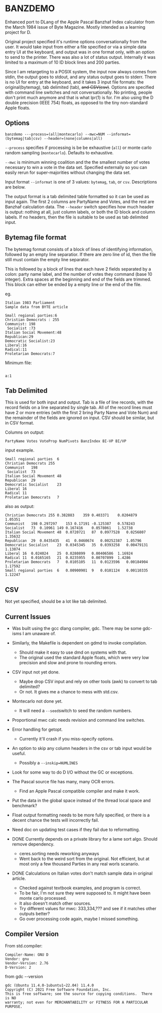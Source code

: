 BANZDEMO
========

Enhanced port to DLang of the Apple Pascal Banzhaf Index calculator
from the March 1984 issue of Byte Magazine. Mostly intended as a
learning project for D.

Original project specified it's runtime options conversationally from
the user.  It would take input from either a file specified or via a
simple data entry UI at the keyboard, and output was in one format
only, with an option to send to the printer.  There was also a lot of
status output. Internally it was limited to a maximum of 10 ID block
lines and 200 parties.

Since I am retargeting to a POSIX system, the input now always comes
from stdin, the output goes to stdout, and any status output goes to
stderr.  There is no UI for entry at the keyboard, and it takes 3
input file formats: the original(bytemag), tab delimited (tab), ~~and
CSV(csv)~~. Options are specified with command line switches and not
conversationally. No printing, people don't print much anymore and
that is what lpr(1) is for. I'm also using the D double precision
(IEEE 754) floats, as opposed to the tiny non-standard Apple floats.


Options
-------
`banzdemo ---process=(all|montecarlo) --mwc=NUM --informat=(bytemag|tab|csv) --header=(none|columns|all) `

`--process` specifies if processing is be be exhaustive (`all`) or monte carlo random sampling (`montecarlo`). Defaults to exhaustive.

`--mwc` is minimum winning coalition and the the smallest number of
votes necessary to win a vote in the data set. Specified externally
so you can easily rerun for super-majorities without changing the
data set.

Input format `--informat` is one of 3 values: `bytemag`, `tab`, or
`csv`. Descriptions are below.

The output format is a tab delimited table formatted so it can be used
as input again. The first 2 columns are PartyName and Votes, and the
rest are Banzhaf calculation data. The `--header` switch specifies
how much header is output: nothing at all, just column labels, or
both the ID block and column labels. If no headers, then the file is
suitable to be used as tab delimited input.

Bytemag file format
--------------------
The bytemag format consists of a block of lines of identifying
information, followed by an empty line separatior. If there are zero
line of id, then the file still must contain the empty line separator.

This is followed by a block of lines that each have 2 fields separated
by a colon: party name label, and the number of votes they command
(base 10 integer). Extra spaces at the beginning and end of the
fields are trimmed. This block can either be ended by a empty line or
the end of the file.

eg.
```
Italian 1983 Parliament
Sample data from BYTE article

Small regional parties:6
Christian Democrats : 255 
Communist: 198
 Socialist :73
Italian Social Movement:48
Republican:29
Democratic Socialist:23
Liberal:16
Radical:11
Proletarian Democrats:7 
```

Minimum file:
```

a:1
```

Tab Delimited
-------------
This is used for both input and output. Tab is a file of line records,
with the record fields on a line separated by single tab. All of the
record lines must have 2 or more entries (with the first 2 bring
Party Name and Vote Num) and the remainder of the fields are ignored
on input. CSV should be similar, but in CSV format.

Columns on output: 

`PartyName Votes VoteProp NumPivots BanzIndex BI-VP BI/VP`

input example.
```
Small regional parties	6
Christian Democrats	255 
Communist	198
 Socialist	73 
Italian Social Movement	48
Republican	29
Democratic Socialist	23
Liberal	16
Radical	11
Proletarian Democrats	7 
```

also as output:
```
Christian Democrats	255	0.382883	359	0.403371	0.0204879	1.05351
Communist	198	0.297297	153	0.17191	-0.125387	0.578243
Socialist	73	0.10961	149	0.167416	0.0578061	1.52738
Italian Social Movement	48	0.0720721	87	0.0977528	0.0256807	1.35632
Republican	29	0.0435435	41	0.0460674	0.00252387	1.05796
Democratic Socialist	23	0.0345345	35	0.0393258	0.00479131	1.13874
Liberal	16	0.024024	25	0.0280899	0.00406586	1.16924
Radical	11	0.0165165	21	0.0235955	0.00707899	1.4286
Proletarian Democrats	7	0.0105105	11	0.0123596	0.00184904	1.17592
Small regional parties	6	0.00900901	9	0.0101124	0.00110335	1.12247
```

CSV
---
Not yet specified, should be a lot like tab delimited.

Current Issues
---------------
- Was built using the gcc dlang compiler, gdc. There may be some gdc-isms I am unaware of.
- Similarly, the Makefile is dependent on gdmd to invoke compilation.
	- Should make it easy to use dmd on systems with that.
  	- The original used the standard Apple floats, which were very low precision and slow and prone to rounding errors.
- CSV input not yet done.
	- Maybe drop CSV input and rely on other tools (awk) to convert to tab delimited?
	- Or not. It gives me a chance to mess with std.csv.
- Montecarlo not done yet.
	- It will need a `--seed`switch to seed the random numbers.
- Proportional mwc calc needs revision and command line switches.
- Error handling for getopt.
	- Currently it'll crash if you miss-specify options.
- An option to skip any column headers in the csv or tab input would be useful.
	- Possibly a `--inskip=NUMLINES`
- Look for some way to do D I/O without the GC or exceptions.
- The Pascal source file has many, many OCR errors.
	- Find an Apple Pascal compatible compiler and make it work.
- Put the data in the global space instead of the thread local space and benchmark?
- Float output formatting needs to be more fully specified, or there is a decent chance the tests will incorrectly fail.
- Need doc on updating test cases if they fail due to reformatting.

- DONE Currently depends on a private library for a lame sort algo. Should remove dependency.
	- ceres.sorting needs reworking anyways
	- Went back to the weird sort from the original. Not efficient, but at most only a few thousand Parties in any real worls scanario.
- DONE Calculations on Italian votes don't match sample data in original article.
	- Checked against textbook examples, and program is correct.
  	- To be fair, I'm not sure they were supposed to. It might have been monte carlo processed.
  	- It also doesn't match other sources.
  	- Try different values for mwc: 333,334,??? and see if it matches other outputs better?
  	- Go over processing code again, maybe I missed something.

Compiler Version
-----------------
From std.compiler:
```
Compiler-Name: GNU D
Vendor: gnu
Vendor-Version: 2.76
D-Version: 2
```

from gdc --version
```
gdc (Ubuntu 11.4.0-1ubuntu1~22.04) 11.4.0 
Copyright (C) 2021 Free Software Foundation, Inc.
This is free software; see the source for copying conditions.  There is NO
warranty; not even for MERCHANTABILITY or FITNESS FOR A PARTICULAR PURPOSE.
```


